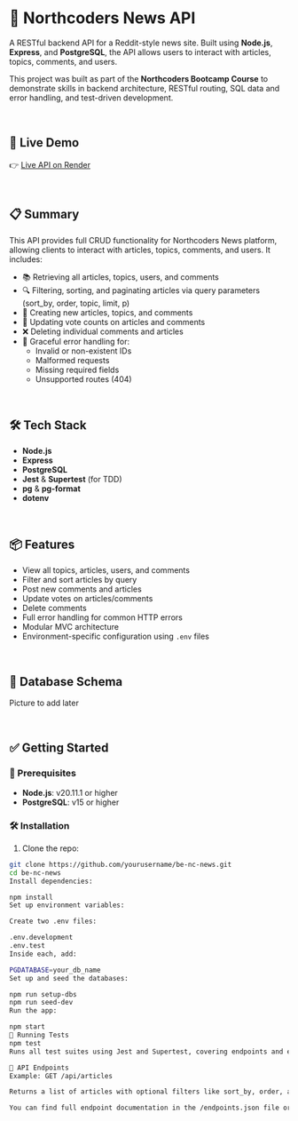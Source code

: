# 📰 Northcoders News API

A RESTful backend API for a Reddit-style news site. Built using **Node.js**, **Express**, and **PostgreSQL**, the API allows users to interact with articles, topics, comments, and users.

This project was built as part of the **Northcoders Bootcamp Course** to demonstrate skills in backend architecture, RESTful routing, SQL data and error handling, and test-driven development.

<br/>

## 🚀 Live Demo

👉 [Live API on Render](https://nc-news-qonp.onrender.com)

<br/>

## 📋 Summary

This API provides full CRUD functionality for Northcoders News platform, allowing clients to interact with articles, topics, comments, and users. It includes:
- 📚 Retrieving all articles, topics, users, and comments
- 🔍 Filtering, sorting, and paginating articles via query parameters (sort_by, order, topic, limit, p)
- 📝 Creating new articles, topics, and comments
- 🔺 Updating vote counts on articles and comments
- ❌ Deleting individual comments and articles
- 🚫 Graceful error handling for:
    - Invalid or non-existent IDs
    - Malformed requests
    - Missing required fields
    - Unsupported routes (404)

<br/>

## 🛠️ Tech Stack

- **Node.js**
- **Express**
- **PostgreSQL**
- **Jest** & **Supertest** (for TDD)
- **pg** & **pg-format**
- **dotenv**

<br/>

## 📦 Features

- View all topics, articles, users, and comments
- Filter and sort articles by query
- Post new comments and articles
- Update votes on articles/comments
- Delete comments
- Full error handling for common HTTP errors
- Modular MVC architecture
- Environment-specific configuration using `.env` files

<br/>

## 📂 Database Schema

Picture to add later

<br/>

## ✅ Getting Started

### 🔧 Prerequisites

- **Node.js**: v20.11.1 or higher  
- **PostgreSQL**: v15 or higher

### 🛠 Installation

1. Clone the repo:
```bash
git clone https://github.com/yourusername/be-nc-news.git
cd be-nc-news
Install dependencies:

npm install
Set up environment variables:

Create two .env files:

.env.development
.env.test
Inside each, add:

PGDATABASE=your_db_name
Set up and seed the databases:

npm run setup-dbs
npm run seed-dev
Run the app:

npm start
🧪 Running Tests
npm test
Runs all test suites using Jest and Supertest, covering endpoints and error handling.

📖 API Endpoints
Example: GET /api/articles

Returns a list of articles with optional filters like sort_by, order, and topic.

You can find full endpoint documentation in the /endpoints.json file or at /api once deployed.

